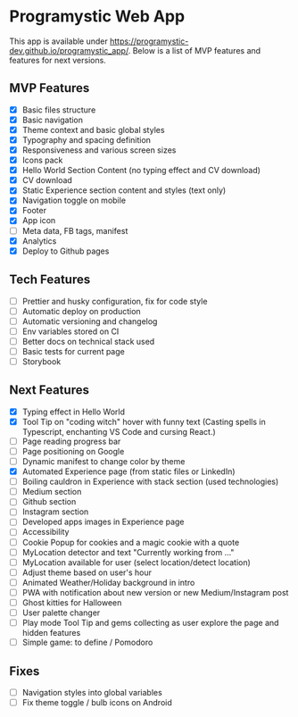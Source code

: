 # Programystic Web App

This app is available under https://programystic-dev.github.io/programystic_app/.
Below is a list of MVP features and features for next versions.

## MVP Features
- [x] Basic files structure
- [x] Basic navigation
- [x] Theme context and basic global styles
- [x] Typography and spacing definition
- [x] Responsiveness and various screen sizes
- [x] Icons pack
- [x] Hello World Section Content (no typing effect and CV download)
- [x] CV download
- [x] Static Experience section content and styles (text only)
- [x] Navigation toggle on mobile
- [x] Footer
- [x] App icon
- [ ] Meta data, FB tags, manifest
- [x] Analytics
- [x] Deploy to Github pages

## Tech Features
- [ ] Prettier and husky configuration, fix for code style
- [ ] Automatic deploy on production
- [ ] Automatic versioning and changelog
- [ ] Env variables stored on CI
- [ ] Better docs on technical stack used
- [ ] Basic tests for current page
- [ ] Storybook

## Next Features
- [x] Typing effect in Hello World
- [x] Tool Tip on "coding witch" hover with funny text (Casting spells in Typescript, enchanting VS Code and cursing React.)
- [ ] Page reading progress bar
- [ ] Page positioning on Google
- [ ] Dynamic manifest to change color by theme
- [x] Automated Experience page (from static files or LinkedIn)
- [ ] Boiling cauldron in Experience with stack section (used technologies)
- [ ] Medium section
- [ ] Github section
- [ ] Instagram section
- [ ] Developed apps images in Experience page
- [ ] Accessibility
- [ ] Cookie Popup for cookies and a magic cookie with a quote
- [ ] MyLocation detector and text "Currently working from ..."
- [ ] MyLocation available for user (select location/detect location)
- [ ] Adjust theme based on user's hour
- [ ] Animated Weather/Holiday background in intro
- [ ] PWA with notification about new version or new Medium/Instagram post
- [ ] Ghost kitties for Halloween
- [ ] User palette changer
- [ ] Play mode Tool Tip and gems collecting as user explore the page and hidden features
- [ ] Simple game: to define / Pomodoro

## Fixes
- [ ] Navigation styles into global variables
- [ ] Fix theme toggle / bulb icons on Android